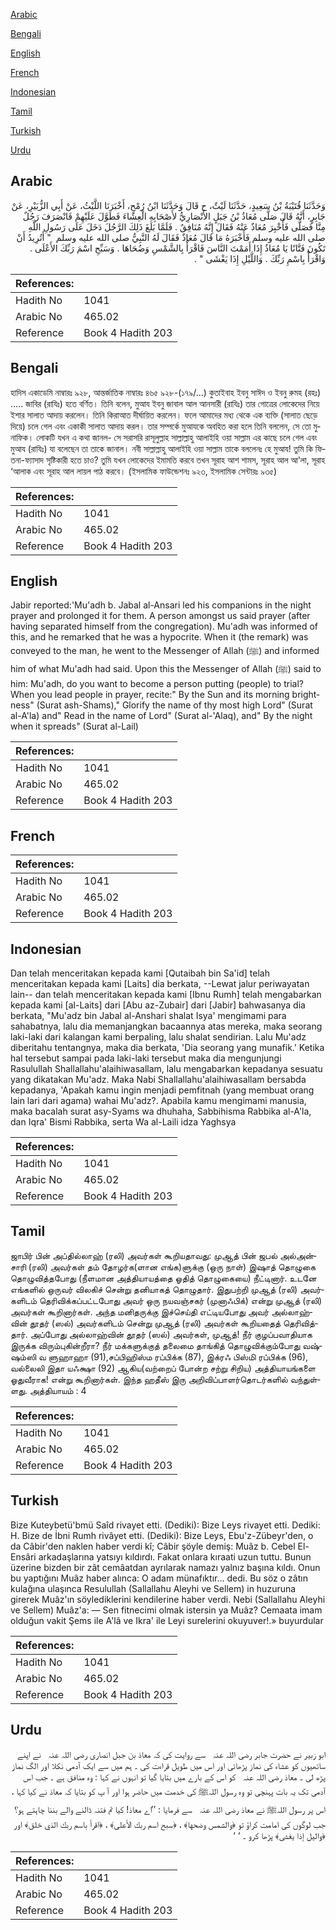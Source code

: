 [Arabic](#arabic)

[Bengali](#bengali)

[English](#english)

[French](#french)

[Indonesian](#indonesian)

[Tamil](#tamil)

[Turkish](#turkish)

[Urdu](#urdu)

## Arabic


<div dir="rtl" lang="ar" style={{fontSize:'larger',backgroundColor:'#f8f9fa',padding:20}}>
وَحَدَّثَنَا قُتَيْبَةُ بْنُ سَعِيدٍ، حَدَّثَنَا لَيْثٌ، ح قَالَ وَحَدَّثَنَا ابْنُ رُمْحٍ، أَخْبَرَنَا اللَّيْثُ، عَنْ أَبِي الزُّبَيْرِ، عَنْ جَابِرٍ، أَنَّهُ قَالَ صَلَّى مُعَاذُ بْنُ جَبَلٍ الأَنْصَارِيُّ لأَصْحَابِهِ الْعِشَاءَ فَطَوَّلَ عَلَيْهِمْ فَانْصَرَفَ رَجُلٌ مِنَّا فَصَلَّى فَأُخْبِرَ مُعَاذٌ عَنْهُ فَقَالَ إِنَّهُ مُنَافِقٌ ‏.‏ فَلَمَّا بَلَغَ ذَلِكَ الرَّجُلَ دَخَلَ عَلَى رَسُولِ اللَّهِ صلى الله عليه وسلم فَأَخْبَرَهُ مَا قَالَ مُعَاذٌ فَقَالَ لَهُ النَّبِيُّ صلى الله عليه وسلم ‏ "‏ أَتُرِيدُ أَنْ تَكُونَ فَتَّانًا يَا مُعَاذُ إِذَا أَمَمْتَ النَّاسَ فَاقْرَأْ بِالشَّمْسِ وَضُحَاهَا ‏.‏ وَسَبِّحِ اسْمَ رَبِّكَ الأَعْلَى ‏.‏ وَاقْرَأْ بِاسْمِ رَبِّكَ ‏.‏ وَاللَّيْلِ إِذَا يَغْشَى ‏"‏ ‏.‏
</div>
<div style={{backgroundColor:'#f8f9fa',padding:20, marginBottom: 10}}><table> <thead> <tr> <th>References:</th> <th></th> </tr> </thead> <tbody><tr><td>Hadith No</td><td>1041</td></tr><tr><td>Arabic No</td><td>465.02</td></tr><tr><td>Reference</td><td>Book 4 Hadith 203</td></tr></tbody></table></div>

## Bengali


<div dir="ltr" lang="bn" style={{fontSize:'larger',backgroundColor:'#f8f9fa',padding:20}}>
হাদিস একাডেমি নাম্বারঃ ৯২৮, আন্তর্জাতিক নাম্বারঃ ৪৬৫ ৯২৮-(১৭৯/...) কুতাইবাহ ইবনু সাঈদ ও ইবনু রুমহ (রহঃ) ..... জাবির (রাযিঃ) হতে বর্ণিত। তিনি বলেন, মুআয ইবনু জাবাল আল আনসারী (রাযিঃ) তার গোত্রের লোকেদের নিয়ে ইশার সালাত আদায় করলেন। তিনি কিরাআত দীর্ঘায়িত করলেন। ফলে আমাদের মধ্য থেকে এক ব্যক্তি (সালাত ছেড়ে দিয়ে) চলে গেল এবং একাকী সালাত আদায় করল। তার সম্পর্কে মুআযকে অবহিত করা হলে তিনি বললেন, সে তো মুনাফিক। লোকটি যখন এ কথা জানল- সে সরাসরি রাসূলুল্লাহ সাল্লাল্লাহু আলাইহি ওয়া সাল্লাম এর কাছে চলে গেল এবং মুআয (রাযিঃ) যা বলেছেন তা তাকে জানাল। নবী সাল্লাল্লাহু আলাইহি ওয়া সাল্লাম তাকে বললেনঃ হে মুআয! তুমি কি ফিতনা-ফ্যাসাদ সৃষ্টিকারী হতে চাও? তুমি যখন লোকেদের ইমামতি করবে তখন সূরাহ আশ শামস, সূরাহ আল আ'লা, সূরাহ ‘আলাক এবং সূরাহ আল লায়ল পাঠ করবে। (ইসলামিক ফাউন্ডেশনঃ ৯২৩, ইসলামিক সেন্টারঃ ৯৩৫)
</div>
<div style={{backgroundColor:'#f8f9fa',padding:20, marginBottom: 10}}><table> <thead> <tr> <th>References:</th> <th></th> </tr> </thead> <tbody><tr><td>Hadith No</td><td>1041</td></tr><tr><td>Arabic No</td><td>465.02</td></tr><tr><td>Reference</td><td>Book 4 Hadith 203</td></tr></tbody></table></div>

## English


<div dir="ltr" lang="en" style={{fontSize:'larger',backgroundColor:'#f8f9fa',padding:20}}>
Jabir reported:'Mu'adh b. Jabal al-Ansari led his companions in the night prayer and prolonged it for them. A person amongst us said prayer (after having separated himself from the congregation). Mu'adh was informed of this, and he remarked that he was a hypocrite. When it (the remark) was conveyed to the man, he went to the Messenger of Allah (ﷺ) and informed him of what Mu'adh had said. Upon this the Messenger of Allah (ﷺ) said to him: Mu'adh, do you want to become a person putting (people) to trial? When you lead people in prayer, recite:" By the Sun and its morning brightness" (Surat ash-Shams)," Glorify the name of thy most high Lord" (Surat al-A'la) and" Read in the name of Lord" (Surat al-'Alaq), and" By the night when it spreads" (Surat al-Lail)
</div>
<div style={{backgroundColor:'#f8f9fa',padding:20, marginBottom: 10}}><table> <thead> <tr> <th>References:</th> <th></th> </tr> </thead> <tbody><tr><td>Hadith No</td><td>1041</td></tr><tr><td>Arabic No</td><td>465.02</td></tr><tr><td>Reference</td><td>Book 4 Hadith 203</td></tr></tbody></table></div>

## French


<div dir="ltr" lang="fr" style={{fontSize:'larger',backgroundColor:'#f8f9fa',padding:20}}>

</div>
<div style={{backgroundColor:'#f8f9fa',padding:20, marginBottom: 10}}><table> <thead> <tr> <th>References:</th> <th></th> </tr> </thead> <tbody><tr><td>Hadith No</td><td>1041</td></tr><tr><td>Arabic No</td><td>465.02</td></tr><tr><td>Reference</td><td>Book 4 Hadith 203</td></tr></tbody></table></div>

## Indonesian


<div dir="ltr" lang="id" style={{fontSize:'larger',backgroundColor:'#f8f9fa',padding:20}}>
Dan telah menceritakan kepada kami [Qutaibah bin Sa'id] telah menceritakan kepada kami [Laits] dia berkata, --Lewat jalur periwayatan lain-- dan telah menceritakan kepada kami [Ibnu Rumh] telah mengabarkan kepada kami [al-Laits] dari [Abu az-Zubair] dari [Jabir] bahwasanya dia berkata, "Mu'adz bin Jabal al-Anshari shalat Isya' mengimami para sahabatnya, lalu dia memanjangkan bacaannya atas mereka, maka seorang laki-laki dari kalangan kami berpaling, lalu shalat sendirian. Lalu Mu'adz diberitahu tentangnya, maka dia berkata, 'Dia seorang yang munafik.' Ketika hal tersebut sampai pada laki-laki tersebut maka dia mengunjungi Rasulullah Shallallahu'alaihiwasallam, lalu mengabarkan kepadanya sesuatu yang dikatakan Mu'adz. Maka Nabi Shallallahu'alaihiwasallam bersabda kepadanya, 'Apakah kamu ingin menjadi pemfitnah (yang membuat orang lain lari dari agama) wahai Mu'adz?. Apabila kamu mengimami manusia, maka bacalah surat asy-Syams wa dhuhaha, Sabbihisma Rabbika al-A'la, dan Iqra' Bismi Rabbika, serta Wa al-Laili idza Yaghsya
</div>
<div style={{backgroundColor:'#f8f9fa',padding:20, marginBottom: 10}}><table> <thead> <tr> <th>References:</th> <th></th> </tr> </thead> <tbody><tr><td>Hadith No</td><td>1041</td></tr><tr><td>Arabic No</td><td>465.02</td></tr><tr><td>Reference</td><td>Book 4 Hadith 203</td></tr></tbody></table></div>

## Tamil


<div dir="ltr" lang="ta" style={{fontSize:'larger',backgroundColor:'#f8f9fa',padding:20}}>
ஜாபிர் பின் அப்தில்லாஹ் (ரலி) அவர்கள் கூறியதாவது: முஆத் பின் ஜபல் அல்அன்சாரி (ரலி) அவர்கள் தம் தோழர்க(ளான எங்க)ளுக்கு (ஒரு நாள்) இஷாத் தொழுகை தொழுவித்தபோது (நீளமான அத்தியாயத்தை ஓதித் தொழுகையை) நீட்டினார். உடனே எங்களில் ஒருவர் விலகிச் சென்று தனியாகத் தொழுதார். இதுபற்றி முஆத் (ரலி) அவர்களிடம் தெரிவிக்கப்பட்டபோது அவர் ஒரு நயவஞ்சகர் (முனாஃபிக்) என்று முஆத் (ரலி) அவர்கள் கூறினார்கள். அந்த மனிதருக்கு இச்செய்தி எட்டியபோது அவர் அல்லாஹ்வின் தூதர் (ஸல்) அவர்களிடம் சென்று முஆத் (ரலி) அவர்கள் கூறியதைத் தெரிவித்தார். அப்போது அல்லாஹ்வின் தூதர் (ஸல்) அவர்கள், முஆத்! நீர் குழப்பவாதியாக இருக்க விரும்புகின்றீரா? நீர் மக்களுக்குத் தலைமை தாங்கித் தொழுவிக்கும்போது வஷ்ஷம்ஸி வ ளுஹாஹா (91),சப்பிஹிஸ்ம ரப்பிக்க (87), இக்ரஃ பிஸ்மி ரப்பிக்க (96), வல்லைலி இதா யஃக்ஷா (92) ஆகிய(வற்றைப் போன்ற சற்று சிறிய) அத்தியாயங்களை ஓதுவீராக! என்று கூறினார்கள். இந்த ஹதீஸ் இரு அறிவிப்பாளர்தொடர்களில் வந்துள்ளது. அத்தியாயம் : 4
</div>
<div style={{backgroundColor:'#f8f9fa',padding:20, marginBottom: 10}}><table> <thead> <tr> <th>References:</th> <th></th> </tr> </thead> <tbody><tr><td>Hadith No</td><td>1041</td></tr><tr><td>Arabic No</td><td>465.02</td></tr><tr><td>Reference</td><td>Book 4 Hadith 203</td></tr></tbody></table></div>

## Turkish


<div dir="ltr" lang="tr" style={{fontSize:'larger',backgroundColor:'#f8f9fa',padding:20}}>
Bize Kuteybetü'bmü Saîd rivayet etti. (Dediki): Bize Leys rivayet etti. Dediki: H. Bize de İbni Rumh rivâyet etti. (Dediki): Bize Leys, Ebu'z-Zübeyr'den, o da Câbir'den naklen haber verdi kî; Câbir şöyle demiş: Muâz b. Cebel El-Ensâri arkadaşlarına yatsıyı kıldırdı. Fakat onlara kıraati uzun tuttu. Bunun üzerine bizden bir zât cemâatdan ayrılarak namazı yalnız başına kıldı. Onun bu yaptığını Muâz haber alınca: O adam münafıktır... dedi. Bu söz o zâtın kulağına ulaşınca Resulullah (Sallallahu Aleyhi ve Sellem) in huzuruna girerek Muâz'ın söylediklerini kendilerine haber verdi. Nebi (Sallallahu Aleyhi ve Sellem) Muâz'a: — Sen fitnecimi olmak istersin ya Muâz? Cemaata imam olduğun vakit Şems ile A'lâ ve Ikra' ile Leyi surelerini okuyuver!.» buyurdular
</div>
<div style={{backgroundColor:'#f8f9fa',padding:20, marginBottom: 10}}><table> <thead> <tr> <th>References:</th> <th></th> </tr> </thead> <tbody><tr><td>Hadith No</td><td>1041</td></tr><tr><td>Arabic No</td><td>465.02</td></tr><tr><td>Reference</td><td>Book 4 Hadith 203</td></tr></tbody></table></div>

## Urdu


<div dir="rtl" lang="ur" style={{fontSize:'larger',backgroundColor:'#f8f9fa',padding:20}}>
ابو زبیر نے حضرت جابر ‌رضی ‌اللہ ‌عنہ ‌ ‌ سے روایت کی کہ معاذ بن جبل انصاری ‌رضی ‌اللہ ‌عنہ ‌ ‌ نے اپنے ساتھیوں کو عشاء کی نماز پڑھائی اور اس میں طویل قراءت کی ۔ ہم میں سے ایک آدمی نکلا اور الگ نماز پڑھ لی ۔ معاذ ‌رضی ‌اللہ ‌عنہ ‌ ‌ کو اس کے بارے میں بتایا گیا تو انہوں نے کہا : وہ منافق ہے ۔ جب اس آدمی تک یہ بات پہنچی تو وہ رسول اللہﷺ کی خدمت میں حاضر ہوا اور آ پ کو بتایا کہ معاذ نے کیا کہا ، اس پر رسول اللہﷺ نے معاذ ‌رضی ‌اللہ ‌عنہ ‌ ‌ سے فرمایا : ’’اے معاذ! کیا تم فتنہ ڈالنے والے بننا چاہتے ہو؟ جب لوگوں کی امامت کراؤ تو ﴿والشمس وضحها﴾ ، ﴿سبح اسم ربك الأعلى﴾ ، ﴿اقرأ باسم ربك الذي خلق﴾ اور ﴿واليل إذا يغشى﴾ پڑھا کرو ۔ ‘ ‘
</div>
<div style={{backgroundColor:'#f8f9fa',padding:20, marginBottom: 10}}><table> <thead> <tr> <th>References:</th> <th></th> </tr> </thead> <tbody><tr><td>Hadith No</td><td>1041</td></tr><tr><td>Arabic No</td><td>465.02</td></tr><tr><td>Reference</td><td>Book 4 Hadith 203</td></tr></tbody></table></div>